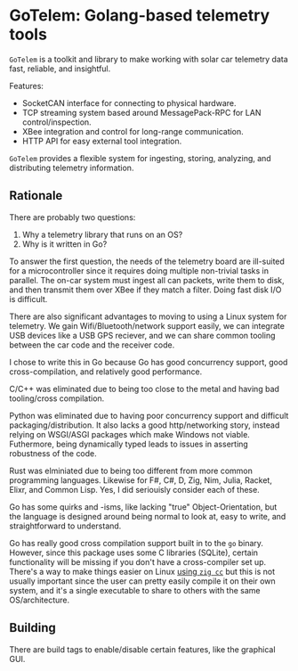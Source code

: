 # GoTelem: Golang-based telemetry tools

`GoTelem` is a toolkit and library to make working with solar car telemetry
data fast, reliable, and insightful. 

Features:

- SocketCAN interface for connecting to physical hardware.
- TCP streaming system based around MessagePack-RPC for LAN control/inspection.
- XBee integration and control for long-range communication.
- HTTP API for easy external tool integration.


`GoTelem` provides a flexible system for ingesting, storing, analyzing, and distributing
telemetry information.



## Rationale

There are probably two questions:

1. Why a telemetry library that runs on an OS?
2. Why is it written in Go?

To answer the first question, the needs of the telemetry board are ill-suited for a microcontroller
since it requires doing multiple non-trivial tasks in parallel. The on-car system must ingest
all can packets, write them to disk, and then transmit them over XBee if they match a filter.
Doing fast disk I/O is difficult.

There are also significant advantages to moving to using a Linux system for telemetry. We gain
Wifi/Bluetooth/network support easily, we can integrate USB devices like a USB GPS reciever,
and we can share common tooling between the car code and the receiver code.

I chose to write this in Go because Go has good concurrency support, good cross-compilation,
and relatively good performance. 

C/C++ was eliminated due to being too close to the metal and having bad tooling/cross compilation.

Python was eliminated due to having poor concurrency support and difficult packaging/distribution.
It also lacks a good http/networking story, instead relying on WSGI/ASGI packages which
make Windows not viable. Futhermore, being dynamically typed leads to issues in asserting
robustness of the code.

Rust was elminiated due to being too different from more common programming languages. Likewise
for F#, C#, D, Zig, Nim, Julia, Racket, Elixr, and Common Lisp. Yes, I did seriouisly consider each
of these.

Go has some quirks and -isms, like lacking "true" Object-Orientation, but the language is designed
around being normal to look at, easy to write, and straightforward to understand.

Go has really good cross compilation support built in to the `go` binary. However, since this
package uses some C libraries (SQLite), certain functionality will be missing if you don't
have a cross-compiler set up. There's a way to make things easier on Linux
[using `zig cc`](https://zig.news/kristoff/building-sqlite-with-cgo-for-every-os-4cic)
but this is not usually important since the user can pretty easily compile it on their
own system, and it's a single executable to share to others with the same OS/architecture.

## Building

There are build tags to enable/disable certain features, like the graphical GUI.